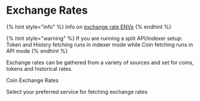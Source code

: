 # Exchange Rates

{% hint style="info" %}
Info on [exchange rate ENVs](../env-variables/backend-env-variables.md#exchange-rates)
{% endhint %}

{% hint style="warning" %}
If you are running a split API/Indexer setup: Token and History fetching runs in indexer mode while Coin fetching runs in API mode
{% endhint %}

Exchange rates can be gathered from a variety of sources and set for coins, tokens and historical rates.&#x20;

Coin Exchange Rates

Select your preferred service for fetching exchange rates


